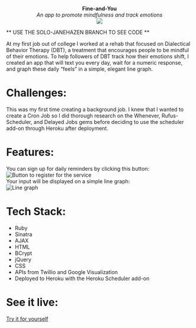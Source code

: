 <p align="center">
  <b> Fine-and-You </b> <br>
  <em>An app to promote mindfulness and track emotions</em> <br>
  <img src="https://media.giphy.com/media/3ohhwyETMMHl125DfG/giphy.gif">

</p>
** USE THE SOLO-JANEHAZEN BRANCH TO SEE CODE ** 

At my first job out of college I worked at a rehab that focused on Dialectical Behavior Therapy
(DBT), a treatment that encourages people to be mindful of their emotions. To help followers of
DBT track how their emotions shift, I created an app that will text you every day, wait for a
numeric response, and graph these daily “feels” in a simple, elegant line graph.

# Challenges: 

This was my first time creating a background job. I knew that I wanted to create a Cron Job so I did thorough research on the Whenever, Rufus-Scheduler, and Delayed Jobs gems before deciding to use the scheduler add-on through Heroku after deployment. 

# Features: 
You can sign up for daily reminders by clicking this button: <br> 
![Button to register for the service](https://i.imgur.com/O3i8nkx.png) <br>
Your input will be displayed on a simple line graph: <br>
![Line graph](https://i.imgur.com/2ur08Tb.png)

 
# Tech Stack: 
* Ruby
* Sinatra
* AJAX
* HTML
* BCrypt
* jQuery 
* CSS 
* APIs from Twillio and Google Visualization
* Deployed to Heroku with the Heroku Scheduler add-on


# See it live:
[Try it for yourself](https://still-garden-27475.herokuapp.com/)


